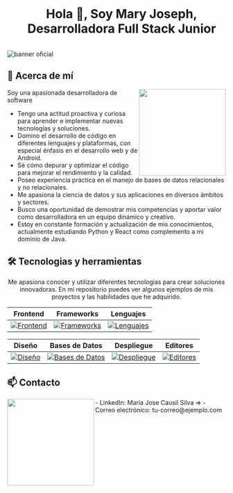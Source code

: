 <!--h1 without bottom border-->
<div id="user-content-toc">
  <ul align="center">
    <summary><h1 style="display: inline-block">Hola 👋, Soy Mary Joseph, Desarrolladora Full Stack Junior </h1></summary>
  </ul>
</div>

![banner oficial](https://github.com/Emjey25/Emjey25/assets/110546904/654729fb-fc5b-40ba-9a81-ad5c5547b8e7)

## 🚀 Acerca de mí
<img align="right" width="200" height="200" src="https://user-images.githubusercontent.com/74038190/229223156-0cbdaba9-3128-4d8e-8719-b6b4cf741b67.gif">

Soy una apasionada desarrolladora de software 
- Tengo una actitud proactiva y curiosa para aprender e implementar nuevas tecnologías y soluciones.
- Domino el desarrollo de código en diferentes lenguajes y plataformas, con especial énfasis en el desarrollo web y de Android.
- Sé cómo depurar y optimizar el código para mejorar el rendimiento y la calidad.
- Poseo experiencia práctica en el manejo de bases de datos relacionales y no relacionales.
- Me apasiona la ciencia de datos y sus aplicaciones en diversos ámbitos y sectores.
- Busco una oportunidad de demostrar mis competencias y aportar valor como desarrolladora en un equipo dinámico y creativo.
- Estoy en constante formación y actualización de mis conocimientos, actualmente estudiando Python y React como complemento a mi dominio de Java. 

   

## 🛠️ Tecnologias y herramientas
<!--description #2 herramientas y tecnologias -->
<p align="center">
Me apasiona conocer y utilizar diferentes tecnologías para crear soluciones innovadoras. En mi repositorio puedes ver algunos ejemplos de mis proyectos y las habilidades que he adquirido.
</p>


<div align="center">

| Frontend | Frameworks | Lenguajes |
| ---------|------------|-----------|
| [![Frontend](https://skillicons.dev/icons?i=html,css,sass,js)](https://skillicons.dev) | [![Frameworks](https://skillicons.dev/icons?i=react,bootstrap,django,spring,tailwind)](https://skillicons.dev) | [![Lenguajes](https://skillicons.dev/icons?i=java,py,cs)](https://skillicons.dev) |

| Diseño | Bases de Datos | Despliegue | Editores |
| -------|-----------------|------------|----------|
| [![Diseño](https://skillicons.dev/icons?i=figma,xd)](https://skillicons.dev) | [![Bases de Datos](https://skillicons.dev/icons?i=mysql,mongodb,sqlite,postgres)](https://skillicons.dev) | [![Despliegue](https://skillicons.dev/icons?i=git,github,netlify,gitlab)](https://skillicons.dev) | [![Editores](https://skillicons.dev/icons?i=vscode,visualstudio,androidstudio)](https://skillicons.dev) |

</div>


## 📫 Contacto
<img align="left" width="200" height="200" src="https://user-images.githubusercontent.com/74038190/216655825-c639587f-6eb0-4841-b622-9f522f55d40e.gif">
- LinkedIn: Maria Jose Causil Silva =>   
- Correo electrónico: tu-correo@ejemplo.com

